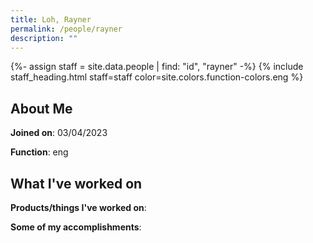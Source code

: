 ```yaml
---
title: Loh, Rayner
permalink: /people/rayner
description: ""
---
```


{%- assign staff = site.data.people | find: "id", "rayner" -%}
{% include staff_heading.html staff=staff color=site.colors.function-colors.eng %}

## About Me

**Joined on**: 03/04/2023

**Function**: eng

## What I've worked on

**Products/things I've worked on**:


**Some of my accomplishments**:

